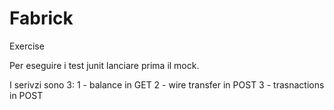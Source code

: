 # Fabrick
Exercise

Per eseguire i test junit lanciare prima il mock.

I serivzi sono 3:
1 - balance in GET
2 - wire transfer in POST
3 - trasnactions in POST
